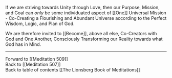If we are striving towards Unity through Love, then our Purpose, Mission, and Goal can *only* be some individuated aspect of [[One]] Universal Mission - Co-Creating a Flourishing and Abundant Universe according to the Perfect Wisdom, Logic, and Plan of God. 

We are therefore invited to [[Become]], above all else, Co-Creators with God and One Another, Consciously Transforming our Reality towards what God has in Mind.

___

Forward to [[Meditation 509]]  
Back to [[Meditation 507]]  
Back to table of contents [[The Lionsberg Book of Meditations]]  